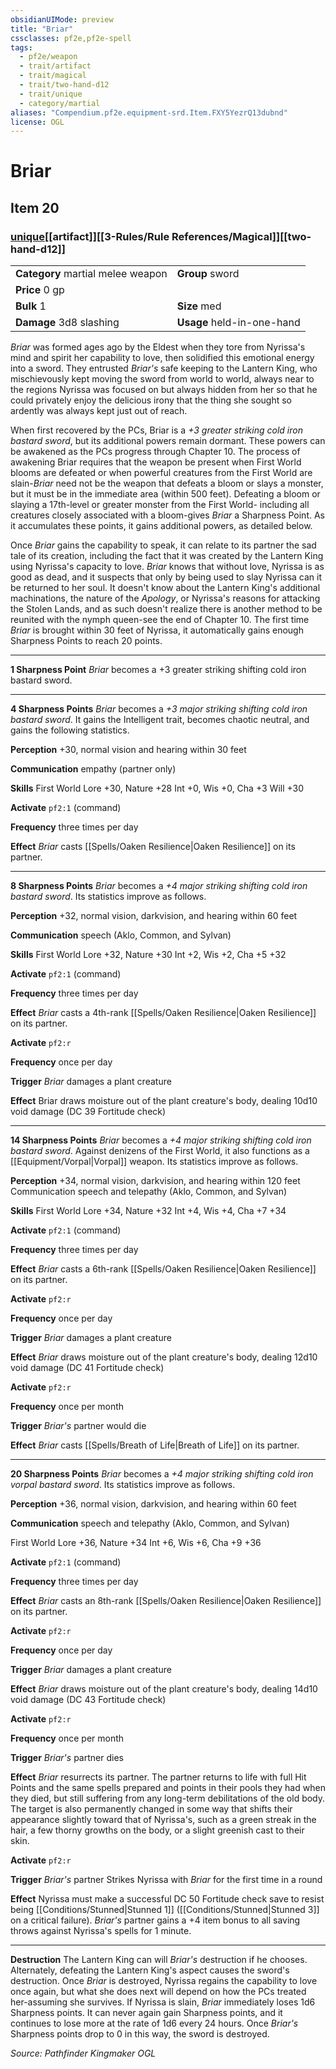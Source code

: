 ```yaml
---
obsidianUIMode: preview
title: "Briar"
cssclasses: pf2e,pf2e-spell
tags:
  - pf2e/weapon
  - trait/artifact
  - trait/magical
  - trait/two-hand-d12
  - trait/unique
  - category/martial
aliases: "Compendium.pf2e.equipment-srd.Item.FXY5YezrQ13dubnd"
license: OGL
---
```

# Briar
## Item 20
### [unique](unique.md "Unique Rarity Trait")[[artifact]][[3-Rules/Rule References/Magical]][[two-hand-d12]]

|  |  |
| -- | -- |
| **Category** martial melee weapon | **Group** sword |
| **Price** 0 gp |  |
| **Bulk** 1 | **Size** med |
| **Damage** 3d8 slashing  | **Usage** held-in-one-hand |



_Briar_ was formed ages ago by the Eldest when they tore from Nyrissa's mind and spirit her capability to love, then solidified this emotional energy into a sword. They entrusted _Briar's_ safe keeping to the Lantern King, who mischievously kept moving the sword from world to world, always near to the regions Nyrissa was focused on but always hidden from her so that he could privately enjoy the delicious irony that the thing she sought so ardently was always kept just out of reach.

When first recovered by the PCs, Briar is a _+3 greater striking cold iron bastard sword_, but its additional powers remain dormant. These powers can be awakened as the PCs progress through Chapter 10. The process of awakening Briar requires that the weapon be present when First World blooms are defeated or when powerful creatures from the First World are slain-_Briar_ need not be the weapon that defeats a bloom or slays a monster, but it must be in the immediate area (within 500 feet). Defeating a bloom or slaying a 17th-level or greater monster from the First World- including all creatures closely associated with a bloom-gives _Briar_ a Sharpness Point. As it accumulates these points, it gains additional powers, as detailed below.

Once _Briar_ gains the capability to speak, it can relate to its partner the sad tale of its creation, including the fact that it was created by the Lantern King using Nyrissa's capacity to love. _Briar_ knows that without love, Nyrissa is as good as dead, and it suspects that only by being used to slay Nyrissa can it be returned to her soul. It doesn't know about the Lantern King's additional machinations, the nature of the _Apology_, or Nyrissa's reasons for attacking the Stolen Lands, and as such doesn't realize there is another method to be reunited with the nymph queen-see the end of Chapter 10. The first time _Briar_ is brought within 30 feet of Nyrissa, it automatically gains enough Sharpness Points to reach 20 points.

* * *

**1 Sharpness Point** _Briar_ becomes a +3 greater striking shifting cold iron bastard sword.

* * *

**4 Sharpness Points** _Briar_ becomes a _+3 major striking shifting cold iron bastard sword_. It gains the Intelligent trait, becomes chaotic neutral, and gains the following statistics.

**Perception** +30, normal vision and hearing within 30 feet

**Communication** empathy (partner only)

**Skills** First World Lore +30, Nature +28 Int +0, Wis +0, Cha +3 Will +30

**Activate** `pf2:1` (command)

**Frequency** three times per day

**Effect** _Briar_ casts [[Spells/Oaken Resilience|Oaken Resilience]] on its partner.

* * *

**8 Sharpness Points** _Briar_ becomes a _+4 major striking shifting cold iron bastard sword_. Its statistics improve as follows.

**Perception** +32, normal vision, darkvision, and hearing within 60 feet

**Communication** speech (Aklo, Common, and Sylvan)

**Skills** First World Lore +32, Nature +30 Int +2, Wis +2, Cha +5 +32

**Activate** `pf2:1` (command)

**Frequency** three times per day

**Effect** _Briar_ casts a 4th-rank [[Spells/Oaken Resilience|Oaken Resilience]] on its partner.

**Activate** `pf2:r`

**Frequency** once per day

**Trigger** _Briar_ damages a plant creature

**Effect** Briar draws moisture out of the plant creature's body, dealing 10d10 void damage (DC 39 Fortitude check)

* * *

**14 Sharpness Points** _Briar_ becomes a _+4 major striking shifting cold iron bastard sword_. Against denizens of the First World, it also functions as a [[Equipment/Vorpal|Vorpal]] weapon. Its statistics improve as follows.

**Perception** +34, normal vision, darkvision, and hearing within 120 feet Communication speech and telepathy (Aklo, Common, and Sylvan)

**Skills** First World Lore +34, Nature +32 Int +4, Wis +4, Cha +7 +34

**Activate** `pf2:1` (command)

**Frequency** three times per day

**Effect** _Briar_ casts a 6th-rank [[Spells/Oaken Resilience|Oaken Resilience]] on its partner.

**Activate** `pf2:r`

**Frequency** once per day

**Trigger** _Briar_ damages a plant creature

**Effect** _Briar_ draws moisture out of the plant creature's body, dealing 12d10 void damage (DC 41 Fortitude check)

**Activate** `pf2:r`

**Frequency** once per month

**Trigger** _Briar's_ partner would die

**Effect** _Briar_ casts [[Spells/Breath of Life|Breath of Life]] on its partner.

* * *

**20 Sharpness Points** _Briar_ becomes a _+4 major striking shifting cold iron vorpal bastard sword_. Its statistics improve as follows.

**Perception** +36, normal vision, darkvision, and hearing within 60 feet

**Communication** speech and telepathy (Aklo, Common, and Sylvan)

First World Lore +36, Nature +34 Int +6, Wis +6, Cha +9 +36

**Activate** `pf2:1` (command)

**Frequency** three times per day

**Effect** _Briar_ casts an 8th-rank [[Spells/Oaken Resilience|Oaken Resilience]] on its partner.

**Activate** `pf2:r`

**Frequency** once per day

**Trigger** _Briar_ damages a plant creature

**Effect** _Briar_ draws moisture out of the plant creature's body, dealing 14d10 void damage (DC 43 Fortitude check)

**Activate** `pf2:r`

**Frequency** once per month

**Trigger** _Briar's_ partner dies

**Effect** _Briar_ resurrects its partner. The partner returns to life with full Hit Points and the same spells prepared and points in their pools they had when they died, but still suffering from any long-term debilitations of the old body. The target is also permanently changed in some way that shifts their appearance slightly toward that of Nyrissa's, such as a green streak in the hair, a few thorny growths on the body, or a slight greenish cast to their skin.

**Activate** `pf2:r`

**Trigger** _Briar's_ partner Strikes Nyrissa with _Briar_ for the first time in a round

**Effect** Nyrissa must make a successful DC 50 Fortitude check save to resist being [[Conditions/Stunned|Stunned 1]] ([[Conditions/Stunned|Stunned 3]] on a critical failure). _Briar's_ partner gains a +4 item bonus to all saving throws against Nyrissa's spells for 1 minute.

* * *

**Destruction** The Lantern King can will _Briar's_ destruction if he chooses. Alternately, defeating the Lantern King's aspect causes the sword's destruction. Once _Briar_ is destroyed, Nyrissa regains the capability to love once again, but what she does next will depend on how the PCs treated her-assuming she survives. If Nyrissa is slain, _Briar_ immediately loses 1d6 Sharpness points. It can never again gain Sharpness points, and it continues to lose more at the rate of 1d6 every 24 hours. Once _Briar's_ Sharpness points drop to 0 in this way, the sword is destroyed.

*Source: Pathfinder Kingmaker*
*OGL*